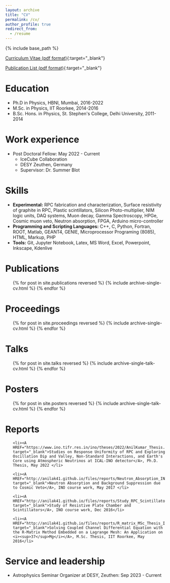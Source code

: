```yaml
---
layout: archive
title: "CV"
permalink: /cv/
author_profile: true
redirect_from:
  - /resume
---
```


{% include base_path %}

[Curriculum Vitae (pdf format)](http://anilak41.github.io/files/cv/Curriculum_Vitae.pdf){:target="_blank"}

[Publication List (pdf format)](http://anilak41.github.io/files/cv/Publication_list.pdf){:target="_blank"}

Education
======
* Ph.D in Physics, HBNI, Mumbai, 2016-2022
* M.Sc. in Physics, IIT Roorkee, 2014-2016
* B.Sc. Hons. in Physics, St. Stephen's College, Delhi University, 2011-2014

Work experience
======
* Post Doctoral Fellow: May 2022 - Current
  * IceCube Collaboration
  * DESY Zeuthen, Germany
  * Supervisor: Dr. Summer Blot
  
Skills
======
* **Experimental:** RPC fabrication and characterization, Surface resistivity of graphite in RPC, Plastic scintillators, Silicon Photo-multiplier, NIM logic units, DAQ systems, Muon decay, Gamma Spectroscopy, HPGe, Cosmic muon veto, Neutron absorption, FPGA, Arduino micro-controller
* **Programming and Scripting Languages:** C++, C, Python, Fortran, ROOT, Matlab, GEANT4, GENIE, Microprocessor Programing (8085), HTML, Markup, PHP
* **Tools:** Git, Jupyter Notebook, Latex, MS Word, Excel, Powerpoint, Inkscape, Kdenlive

Publications
======
  <ol>{% for post in site.publications reversed %}
    {% include archive-single-cv.html %}
  {% endfor %}</ol>

Proceedings
======
  <ol>{% for post in site.proceedings reversed %}
    {% include archive-single-cv.html %}
  {% endfor %}</ol>

Talks
======
  <ol>{% for post in site.talks reversed %}
    {% include archive-single-talk-cv.html %}
  {% endfor %}</ol>

Posters
======
  <ol>{% for post in site.posters reversed %}
    {% include archive-single-talk-cv.html %}
  {% endfor %}</ol>

Reports
======

<ol>

	<li><A HREF="https://www.ino.tifr.res.in/ino/theses/2022/AnilKumar_Thesis.pdf" target="_blank">Studies on Response Uniformity of RPC and Exploring Oscillation Dip and Valley, Non-Standard Interactions, and Earth's Core using Atmospheric Neutrinos at ICAL-INO detector</A>, Ph.D. Thesis, May 2022 </li>

    <li><A HREF="http://anilak41.github.io/files/reports/Neutron_Absorption_INO_Course_work.pdf" target="_blank">Neutron Absorption and Background Suppression due to Cosmic Veto</A>, INO course work, May 2017 </li>

    <li><A HREF="http://anilak41.github.io/files/reports/Study_RPC_Scintillators_INO_Coursework.pdf" target="_blank">Study of Resistive Plate Chamber and Scintillators</A>, INO course work, Dec 2016</li>

    <li><A HREF="http://anilak41.github.io/files/reports/R_matrix_MSc_Thesis_IITR.pdf" target="_blank">Solving Coupled Channel Differential Equation with the R-Matrix Method Embedded on a Lagrange Mesh: An Application on <i><sup>37</sup>Mg</i></A>, M.Sc. Thesis, IIT Roorkee, May 2016</li>

</ol>

<!--
Teaching
======
  <ul>{% for post in site.teaching reversed %}
    {% include archive-single-cv.html %}
  {% endfor %}</ul>
-->

  
Service and leadership
======
* Astrophysics Seminar Organizer at DESY, Zeuthen: Sep 2023 - Current
